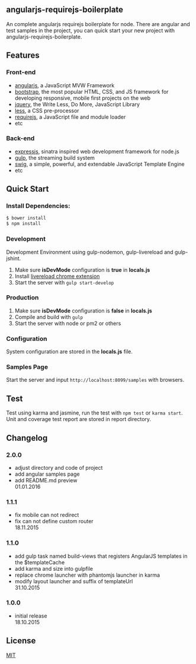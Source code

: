 ## angularjs-requirejs-boilerplate
An complete angularjs requirejs boilerplate for node. There are angular and test samples in the project,
you can quick start your new project with angularjs-requirejs-boilerplate.

## Features
### Front-end
  * [angularjs](http://angularjs.org/), a JavaScript MVW Framework
  * [bootstrap](http://getbootstrap.com/), the most popular HTML, CSS, and JS framework for developing responsive, mobile first projects on the web
  * [jquery](https://jquery.org/), the Write Less, Do More, JavaScript Library
  * [less](http://lesscss.org/), a CSS pre-processor
  * [requirejs](http://requirejs.org/), a JavaScript file and module loader
  * etc

### Back-end
  * [expressjs](http://expressjs.com/), sinatra inspired web development framework for node.js
  * [gulp](http://gulpjs.com/), the streaming build system
  * [swig](http://paularmstrong.github.io/swig/), a simple, powerful, and extendable JavaScript Template Engine
  * etc

## Quick Start
### Install Dependencies:
```bash
$ bower install
$ npm install
```

### Development
Development Environment using gulp-nodemon, gulp-livereload and gulp-jshint.
 1. Make sure <strong>isDevMode</strong> configuration is <strong>true</strong> in <strong>locals.js</strong>
 2. Install [livereload chrome extension](http://livereload.com/extensions/)
 3. Start the server with `gulp start-develop`

### Production
 1. Make sure <strong>isDevMode</strong> configuration is <strong>false</strong> in <strong>locals.js</strong>
 2. Compile and build with `gulp`
 3. Start the server with node or pm2 or others

### Configuration
System configuration are stored in the <strong>locals.js</strong> file.

### Samples Page
Start the server and input `http://localhost:8099/samples` with browsers.

## Test
Test using karma and jasmine, run the test with `npm test` or `karma start`. Unit and coverage test report are stored in report directory.

## Changelog
### 2.0.0
- adjust directory and code of project
- add angular samples page
- add README.md preview<br>
01.01.2016

### 1.1.1
- fix mobile can not redirect
- fix can not define custom router<br>
18.11.2015

### 1.1.0
- add gulp task named build-views that registers AngularJS templates in the $templateCache
- add karma and size into gulpfile
- replace chrome launcher with phantomjs launcher in karma
- modify layout launcher and suffix of templateUrl<br>
31.10.2015

### 1.0.0
- initial release<br>
18.10.2015

## License
  [MIT](https://github.com/ipluser/angularjs-requirejs-boilerplate/blob/master/LICENSE)

